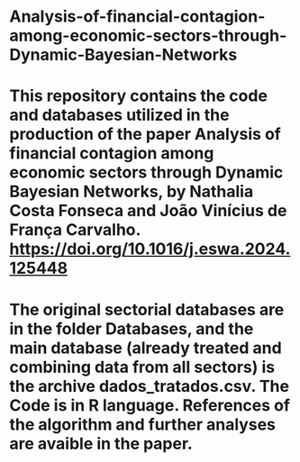 # Analysis-of-financial-contagion-among-economic-sectors-through-Dynamic-Bayesian-Networks

# This repository contains the code and databases utilized in the production of the paper Analysis of financial contagion among economic sectors through Dynamic Bayesian Networks, by Nathalia Costa Fonseca and João Vinícius de França Carvalho. https://doi.org/10.1016/j.eswa.2024.125448

# The original sectorial databases are in the folder Databases, and the main database (already treated and combining data from all sectors) is the archive dados_tratados.csv. The Code is in R language. References of the algorithm and further analyses are avaible in the paper.

